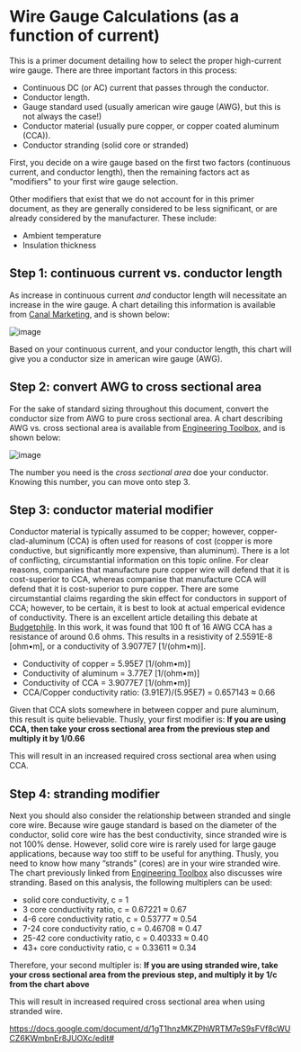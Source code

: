 # Wire Gauge Calculations (as a function of current)

This is a primer document detailing how to select the proper high-current wire gauge.  There are three important factors in this process:

 - Continuous DC (or AC) current that passes through the conductor.
 - Conductor length.
 - Gauge standard used (usually american wire gauge (AWG), but this is not always the case!)
 - Conductor material (usually pure copper, or copper coated aluminum (CCA)).
 - Conductor stranding (solid core or stranded)

First, you decide on a wire gauge based on the first two factors (continuous current, and conductor length), then the remaining factors act as "modifiers" to your first wire gauge selection.  

Other modifiers that exist that we do not account for in this primer document, as they are generally considered to be less significant, or are already considered by the manufacturer.  These include:

 - Ambient temperature
 - Insulation thickness

## Step 1: continuous current vs. conductor length

As increase in continuous current *and* conductor length will necessitate an increase in the wire gauge.  A chart detailing this information is available from [Canal Marketing](http://canalmarketing.info/copper-wire-load-chart-images#), and is shown below:

![image](https://github.com/riplaboratory/Kanaloa/blob/master/PrimerDocuments/WireGageCalculations/Images/WireLengthVsAmperage.jpg)

Based on your continuous current, and your conductor length, this chart will give you a conductor size in american wire gauge (AWG).  

## Step 2: convert AWG to cross sectional area

For the sake of standard sizing throughout this document, convert the conductor size from AWG to pure cross sectional area.  A chart describing AWG vs. cross sectional area is available from [Engineering Toolbox](https://www.engineeringtoolbox.com/wire-gauges-d_419.html), and is shown below:

![image](https://github.com/riplaboratory/Kanaloa/blob/master/PrimerDocuments/WireGageCalculations/Images/AwgChart.PNG)

The number you need is the _cross sectional area_ doe your conductor.  Knowing this number, you can move onto step 3.

## Step 3: conductor material modifier

Conductor material is typically assumed to be copper; however, copper-clad-aluminum (CCA) is often used for reasons of cost (copper is more conductive, but significantly more expensive, than aluminum).  There is a lot of conflicting, circumstantial information on this topic online.  For clear reasons, companies that manufacture pure copper wire will defend that it is cost-superior to CCA, whereas companise that manufacture CCA will defend that it is cost-superior to pure copper.  There are some circumstantial claims regarding the skin effect for conductors in support of CCA; however, to be certain, it is best to look at actual emperical evidence of conductivity.  There is an excellent article detailing this debate at [Budgetphile](http://www.budgetphile.com/2013/11/budget-wiring-reality-of-copper-clad.html).  In this work, it was found that 100 ft of 16 AWG CCA has a resistance of around 0.6 ohms.  This results in a resistivity of 2.5591E-8 [ohm•m], or a conductivity of 3.9077E7 [1/(ohm•m)].

- Conductivity of copper = 5.95E7 [1/(ohm•m)]
- Conductivity of aluminum = 3.77E7 [1/(ohm•m)]
- Conductivity of CCA = 3.9077E7 [1/(ohm•m)]
- CCA/Copper conductivity ratio: (3.91E7)/(5.95E7) = 0.657143 ≈ 0.66

Given that CCA slots somewhere in between copper and pure aluminum, this result is quite believable.  Thusly, your first modifier is: **If you are using CCA, then take your cross sectional area from the previous step and multiply it by 1/0.66**

This will result in an increased required cross sectional area when using CCA.

## Step 4: stranding modifier

Next you should also consider the relationship between stranded and single core wire.  Because wire gauge standard is based on the diameter of the conductor, solid core wire has the best conductivity, since stranded wire is not 100% dense.  However, solid core wire is rarely used for large gauge applications, because way too stiff to be useful for anything.  Thusly, you need to know how many “strands” (cores) are in your wire stranded wire.  The chart previously linked from [Engineering Toolbox](https://www.engineeringtoolbox.com/wire-gauges-d_419.html) also discusses wire stranding.  Based on this analysis, the following multiplers can be used:

 - solid core conductivity, c = 1
 - 3 core conductivity ratio, c = 0.67221 ≈ 0.67
 - 4-6 core conductivity ratio, c = 0.53777 ≈ 0.54
 - 7-24 core conductivity ratio, c = 0.46708 ≈ 0.47
 - 25-42 core conductivity ratio, c = 0.40333 ≈ 0.40
 - 43+ core conductivity ratio, c = 0.33611 ≈ 0.34

Therefore, your second multipler is: **If you are using stranded wire, take your cross sectional area from the previous step, and multiply it by 1/c from the chart above**

This will result in increased required cross sectional area when using stranded wire. 

https://docs.google.com/document/d/1gT1hnzMKZPhWRTM7eS9sFVf8cWUCZ6KWmbnEr8JUOXc/edit#
